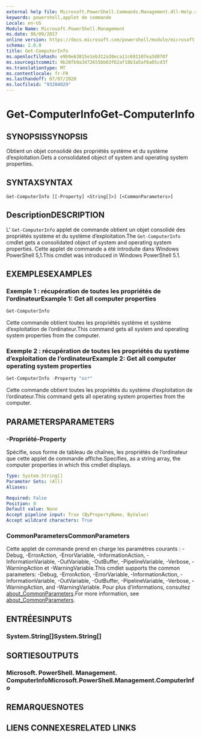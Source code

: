 ```yaml
---
external help file: Microsoft.PowerShell.Commands.Management.dll-Help.xml
keywords: powershell,applet de commande
Locale: en-US
Module Name: Microsoft.PowerShell.Management
ms.date: 06/09/2017
online version: https://docs.microsoft.com/powershell/module/microsoft.powershell.management/get-computerinfo?view=powershell-5.1&WT.mc_id=ps-gethelp
schema: 2.0.0
title: Get-ComputerInfo
ms.openlocfilehash: e9b9e63815e1eb312a30eca11c691107ea3d070f
ms.sourcegitcommit: 9b28fb9a3d72655bb63f62af18b3a5af6a05cd3f
ms.translationtype: MT
ms.contentlocale: fr-FR
ms.lasthandoff: 07/07/2020
ms.locfileid: "93204029"
---
```

# <span data-ttu-id="34574-103">Get-ComputerInfo</span><span class="sxs-lookup"><span data-stu-id="34574-103">Get-ComputerInfo</span></span>

## <span data-ttu-id="34574-104">SYNOPSIS</span><span class="sxs-lookup"><span data-stu-id="34574-104">SYNOPSIS</span></span>
<span data-ttu-id="34574-105">Obtient un objet consolidé des propriétés système et du système d’exploitation.</span><span class="sxs-lookup"><span data-stu-id="34574-105">Gets a consolidated object of system and operating system properties.</span></span>

## <span data-ttu-id="34574-106">SYNTAX</span><span class="sxs-lookup"><span data-stu-id="34574-106">SYNTAX</span></span>

```
Get-ComputerInfo [[-Property] <String[]>] [<CommonParameters>]
```

## <span data-ttu-id="34574-107">Description</span><span class="sxs-lookup"><span data-stu-id="34574-107">DESCRIPTION</span></span>

<span data-ttu-id="34574-108">L' `Get-ComputerInfo` applet de commande obtient un objet consolidé des propriétés système et du système d’exploitation.</span><span class="sxs-lookup"><span data-stu-id="34574-108">The `Get-ComputerInfo` cmdlet gets a consolidated object of system and operating system properties.</span></span>
<span data-ttu-id="34574-109">Cette applet de commande a été introduite dans Windows PowerShell 5,1.</span><span class="sxs-lookup"><span data-stu-id="34574-109">This cmdlet was introduced in Windows PowerShell 5.1.</span></span>

## <span data-ttu-id="34574-110">EXEMPLES</span><span class="sxs-lookup"><span data-stu-id="34574-110">EXAMPLES</span></span>

### <span data-ttu-id="34574-111">Exemple 1 : récupération de toutes les propriétés de l’ordinateur</span><span class="sxs-lookup"><span data-stu-id="34574-111">Example 1: Get all computer properties</span></span>

```powershell
Get-ComputerInfo
```

<span data-ttu-id="34574-112">Cette commande obtient toutes les propriétés système et système d’exploitation de l’ordinateur.</span><span class="sxs-lookup"><span data-stu-id="34574-112">This command gets all system and operating system properties from the computer.</span></span>

### <span data-ttu-id="34574-113">Exemple 2 : récupération de toutes les propriétés du système d’exploitation de l’ordinateur</span><span class="sxs-lookup"><span data-stu-id="34574-113">Example 2: Get all computer operating system properties</span></span>

```powershell
Get-ComputerInfo -Property "os*"
```

<span data-ttu-id="34574-114">Cette commande obtient toutes les propriétés du système d’exploitation de l’ordinateur.</span><span class="sxs-lookup"><span data-stu-id="34574-114">This command gets all operating system properties from the computer.</span></span>

## <span data-ttu-id="34574-115">PARAMETERS</span><span class="sxs-lookup"><span data-stu-id="34574-115">PARAMETERS</span></span>

### <span data-ttu-id="34574-116">-Propriété</span><span class="sxs-lookup"><span data-stu-id="34574-116">-Property</span></span>

<span data-ttu-id="34574-117">Spécifie, sous forme de tableau de chaînes, les propriétés de l’ordinateur que cette applet de commande affiche.</span><span class="sxs-lookup"><span data-stu-id="34574-117">Specifies, as a string array, the computer properties in which this cmdlet displays.</span></span>

```yaml
Type: System.String[]
Parameter Sets: (All)
Aliases:

Required: False
Position: 0
Default value: None
Accept pipeline input: True (ByPropertyName, ByValue)
Accept wildcard characters: True
```

### <span data-ttu-id="34574-118">CommonParameters</span><span class="sxs-lookup"><span data-stu-id="34574-118">CommonParameters</span></span>

<span data-ttu-id="34574-119">Cette applet de commande prend en charge les paramètres courants : -Debug, -ErrorAction, -ErrorVariable, -InformationAction, -InformationVariable, -OutVariable, -OutBuffer, -PipelineVariable, -Verbose, -WarningAction et -WarningVariable.</span><span class="sxs-lookup"><span data-stu-id="34574-119">This cmdlet supports the common parameters: -Debug, -ErrorAction, -ErrorVariable, -InformationAction, -InformationVariable, -OutVariable, -OutBuffer, -PipelineVariable, -Verbose, -WarningAction, and -WarningVariable.</span></span> <span data-ttu-id="34574-120">Pour plus d’informations, consultez [about_CommonParameters](../Microsoft.PowerShell.Core/About/about_CommonParameters.md).</span><span class="sxs-lookup"><span data-stu-id="34574-120">For more information, see [about_CommonParameters](../Microsoft.PowerShell.Core/About/about_CommonParameters.md).</span></span>

## <span data-ttu-id="34574-121">ENTRÉES</span><span class="sxs-lookup"><span data-stu-id="34574-121">INPUTS</span></span>

### <span data-ttu-id="34574-122">System.String[]</span><span class="sxs-lookup"><span data-stu-id="34574-122">System.String[]</span></span>

## <span data-ttu-id="34574-123">SORTIES</span><span class="sxs-lookup"><span data-stu-id="34574-123">OUTPUTS</span></span>

### <span data-ttu-id="34574-124">Microsoft. PowerShell. Management. ComputerInfo</span><span class="sxs-lookup"><span data-stu-id="34574-124">Microsoft.PowerShell.Management.ComputerInfo</span></span>

## <span data-ttu-id="34574-125">REMARQUES</span><span class="sxs-lookup"><span data-stu-id="34574-125">NOTES</span></span>

## <span data-ttu-id="34574-126">LIENS CONNEXES</span><span class="sxs-lookup"><span data-stu-id="34574-126">RELATED LINKS</span></span>
